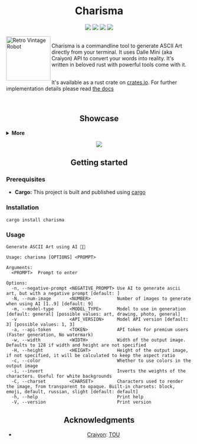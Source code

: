 <h1 align="center">Charisma</h2>
<p align="center">
  <img src="https://img.shields.io/github/license/utfeight/charisma">
  <img src="https://img.shields.io/crates/v/charisma">
  <img src="https://img.shields.io/crates/d/charisma">
  <img src="https://img.shields.io/badge/Built%20with%20Rust-ff3a29">
</p>

<img align="left" alt="Retro Vintage Robot" src="https://github.com/UTFeight/Charisma/assets/101834410/07dee25d-1e1a-4b47-a030-f6b7738f1d66" width="120px"/>

<br>
Charisma is a commandline tool to generate ASCII Art directly from your terminal. It uses Dalle Mini (aka Craiyon) API to convert your words into reality. It's written in beloved rust with powerful tools come with it.

<br>
<br>

It's available as a rust crate on [crates.io](https://crates.io/crates/charisma). For further implementation details please read [the docs](https://docs.rs/charisma/*/charisma/)

<br>

<h2 align="center">Showcase</h2>

<details><summary> <b>More</b></summary>
  <p align="center">
    <img src="https://github.com/UTFeight/Charisma/assets/101834410/36f0e333-79a2-4cc0-9dd9-a3c1d2e23c96">
    <br>
    <br>
    <img src="https://github.com/UTFeight/Charisma/assets/101834410/a01a68fb-49f1-499d-b185-f7b548dda21d">
    <br>
    <br>
    <img src="https://github.com/UTFeight/Charisma/assets/101834410/5916607d-92ec-4c13-a89e-731f96b41320">
  </p>
</details>


<p align="center">
  <img src="https://github.com/UTFeight/Charisma/assets/101834410/7c57dca9-c06d-4ddb-bc65-2afd4009c037">
</p>

<h2 align="center">Getting started</h2>

### Prerequisites
  - **Cargo:** This project is built and published using [cargo](https://github.com/rust-lang/cargo)

### Installation
```shell
cargo install charisma
```

### Usage

```shell
Generate ASCII Art using AI 🦾🧠

Usage: charisma [OPTIONS] <PROMPT>

Arguments:
  <PROMPT>  Prompt to enter

Options:
  -n, --negative-prompt <NEGATIVE_PROMPT> Use AI to generate ascii art, but with a negative prompt [default: ]
  -N, --num-image       <NUMBER>          Number of images to generate when using AI [1..9] [default: 9]
  -m, --model-type      <MODEL_TYPE>      Model to use in generation [default: general] [possible values: art, drawing, photo, general]
  -v                    <API_VERSION>     Model API version [default: 3] [possible values: 1, 3]
  -a, --api-token       <TOKEN>           API token for premium users (Faster generation, No watermark)
  -w, --width           <WIDTH>           Width of the output image. Defaults to 128 if width and height are not specified
  -H, --height          <HEIGHT>          Height of the output image, if not specified, it will be calculated to keep the aspect ratio
  -c, --color                             Whether to use colors in the output image
  -i, --invert                            Inverts the weights of the characters. Useful for white backgrounds
  -C, --charset         <CHARSET>         Characters used to render the image, from transparent to opaque. Built-in charsets: block, emoji, default, russian, slight [default: default]
  -h, --help                              Print help
  -V, --version                           Print version
```

<h2 align="center">Acknowledgments</h2>

<ul style="text-align: center;">
  <li>
  
  [Craiyon](https://www.craiyon.com/blog): [TOU](https://www.craiyon.com/terms)
  
  </li>
</ul> 
